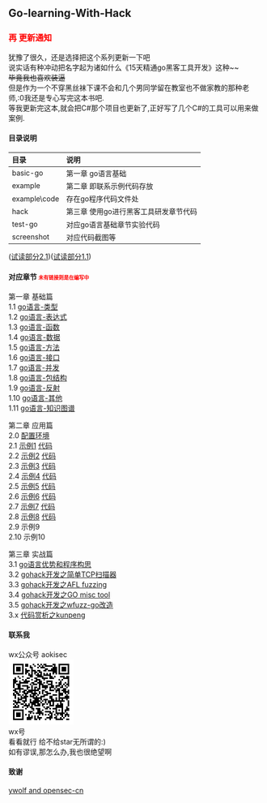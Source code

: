## Go-learning-With-Hack
### <font color="red">再 更新通知</font>

犹豫了很久，还是选择把这个系列更新一下吧  
说实话有种冲动把名字起为诸如什么《15天精通go黑客工具开发》这种~~  
<del>毕竟我也喜欢装逼</del>  
但是作为一个不穿黑丝袜下课不会和几个男同学留在教室也不做家教的那种老师,:0我还是专心写完这本书吧.  
等我更新完这本,就会把C#那个项目也更新了,正好写了几个C#的工具可以用来做案例.  


#### 目录说明  
|目录|说明|
|:---|:---|
|basic-go| 第一章 go语言基础|  
|example| 第二章 即联系示例代码存放|  
|example\code| 存在go程序代码文件处|  
|hack| 第三章 使用go进行黑客工具研发章节代码|  
|test-go|  对应go语言基础章节实验代码|  
|screenshot| 对应代码截图等|  



([试读部分2.1](example/示例1.md))([试读部分1.1](Basic-Go/1-go-类型.md))





#### 对应章节  <font color=red size="1">未有链接则是在编写中</font>  



第一章 基础篇  
1.1 [go语言-类型](Basic-Go/1-go-类型.md)  
1.2 [go语言-表达式](Basic-Go/2-go-表达式.md)  
1.3 [go语言-函数](Basic-Go/3-go-函数.md)  
1.4 [go语言-数据](Basic-Go/4-go-数据.md)  
1.5 [go语言-方法](Basic-Go/5-go-方法.md)  
1.6 [go语言-接口](Basic-Go/6-go-接口.md)  
1.7 [go语言-并发](Basic-Go/7-go-并发.md)  
1.8 [go语言-包结构](Basic-Go/8-go-包结构.md)  
1.9 [go语言-反射](Basic-Go/9-go-反射.md)  
1.10 [go语言-其他](Basic-Go/10-go-其他.md)  
1.11 [go语言-知识图谱](Basic-Go/11-go-知识图谱.md)  

第二章 应用篇  
2.0 [配置环境](example/环境.md)   
2.1 [示例1](example/示例1.md)  [代码](example/code/eg1.go)  
2.2 [示例2](example/示例2.md)  [代码](example/code/eg2.go)  
2.3 [示例3](example/示例3.md)  [代码](example/code/eg3.go)  
2.4 [示例4](example/示例4.md)  [代码](example/code/eg4.go)  
2.5 [示例5](example/示例5.md)  [代码](example/code/eg5.go)  
2.6 [示例6](example/示例6.md)  [代码](example/code/eg6.go)  
2.7 [示例7](example/示例7.md)  [代码](example/code/eg7.go)  
2.8 [示例8](example/示例8.md)  [代码](example/code/eg8.go)  
2.9 示例9  
2.10 示例10



第三章 实战篇  
3.1 [go语言优势和程序构思](hack/thinking.md)  
3.2 [gohack开发之简单TCP扫描器](hack/simpleTcpScan/simpleTcpScan.md)  
3.3 [gohack开发之AFL fuzzing](hack/go-afl-fuzzing)  
3.4 [gohack开发之GO misc tool](hack/go-misc-tool)  
3.5 [gohack开发之wfuzz-go改造](hack/go-wfuzz-recode)  
3.x [代码赏析之kunpeng](hack/kunpeng/kunpend.md)  



#### 联系我

wx公众号 aokisec  
![](screenshot/qrcode.png)  
wx号  
看看就行 给不给star无所谓的:)  
如有谬误,那怎么办,我也很绝望啊  

#### 致谢

[ywolf and opensec-cn](https://github.com/opensec-cn/kunpeng)  

